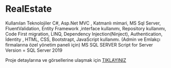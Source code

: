 # RealEstate

Kullanılan Teknolojiler
C#, Asp.Net MVC , Katmanlı mimari, MS Sql Server, FluentValidation, Entity
Framework ,interface kullanımı, Repository kullanımı, Code First migration,
LINQ, Dependency Injection(Ninject), Authentication, İdentity , HTML, CSS, Bootstrapt,
JavaScript kullanımı. (Admin ve Emlakçı firmalarına özel yönetim paneli için)
MS SQL SERVER Script for Server Version = SQL Server 2019

Proje detaylarına ve görsellerine ulaşmak için 
[TIKLAYINIZ](https://l24.im/5rM)
